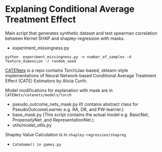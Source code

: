 # Explaning Conditional Average Treatment Effect 

Main script that generates synthetic dataset and test spearman correlation between Kernel SHAP and shapley-regression with masks.

- experiment_missingness.py

```python  experiment_missingness.py -n number_of_samples -d feature_dimension -r random_seed```

[CATENets](https://github.com/AliciaCurth/CATENets) is a repo contains Torch/Jax-based, sklearn-style implementations of Neural Network-based Conditional Average Treatment Effect (CATE) Estimators by Alicia Curth. 

Model modifications for explanation with mask are in ```CATENets/catenets/models/torch``` 

- pseudo_outcome_nets_mask.py (It contains abstract class for PseudoOutcomeLearner e.g. RA, DR, and PW-learner.)
- base_mask.py (This script contains the actual model e.g. BasicNet, PropensityNet ,and RepresentationNet.)
- utils/model_utlis.py

Shapley Value Calculation is in ```shapley-regression/shapreg```
- ```CateGame() in games.py```
